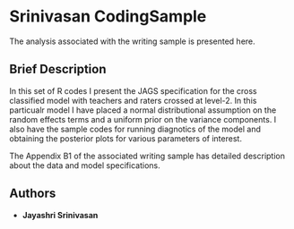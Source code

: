 # Srinivasan CodingSample

The analysis associated with the writing sample is presented here.    

## Brief Description

In this set of R codes I present the JAGS specification for the cross classified model with teachers and raters crossed at level-2. In this particualr model I have placed a normal distributional assumption on the random effects terms and a uniform prior on the variance components. I also have the sample codes for running diagnotics of the model and obtaining the posterior plots for various parameters of interest.

The Appendix B1 of the associated writing sample has detailed description about the data and model specifications.

## Authors

* **Jayashri Srinivasan**

